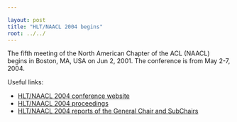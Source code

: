 ```yaml
---

layout: post
title: "HLT/NAACL 2004 begins"
root: ../../
---
```


The fifth meeting of the North American Chapter of the ACL (NAACL) begins in Boston, MA, USA on Jun 2, 2001. The conference is from May 2-7, 2004.

Useful links:

-   [HLT/NAACL 2004 conference website](http://www1.cs.columbia.edu/~pablo/hlt-naacl04/)
-   [HLT/NAACL 2004 proceedings](http://aclweb.org/anthology/N/N04/)
-   [HLT/NAACL 2004 reports of the General Chair and SubChairs](http://www.naacl.org/posts/2004-05-02-hlt-naacl-2004-reports/index.html)

